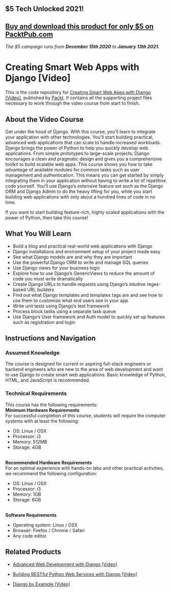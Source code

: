## $5 Tech Unlocked 2021!
[Buy and download this product for only $5 on PacktPub.com](https://www.packtpub.com/)
-----
*The $5 campaign         runs from __December 15th 2020__ to __January 13th 2021.__*

# Creating Smart Web Apps with Django [Video]
This is the code repository for [Creating Smart Web Apps with Django [Video]](https://www.packtpub.com/application-development/creating-smart-web-apps-django-video?utm_source=github&utm_medium=repository&utm_campaign=9781788830157), published by [Packt](https://www.packtpub.com/?utm_source=github). It contains all the supporting project files necessary to work through the video course from start to finish.
## About the Video Course

Get under the hood of Django. With this course, you’ll learn to integrate your application with other technologies. You’ll start building practical, advanced web applications that can scale to handle increased workloads. Django brings the power of Python to help you quickly develop web applications. From simple prototypes to large-scale projects, Django encourages a clean and pragmatic design and gives you a comprehensive toolkit to build scalable web apps. This course shows you how to take advantage of available modules for common tasks such as user management and authentication. This means you can get started by simply integrating them in your application without having to write a lot of repetitive code yourself. You’ll use Django’s extensive feature set such as the Django ORM and Django Admin to do the heavy lifting for you, while you start building web applications with only about a hundred lines of code in no time.

If you want to start building feature-rich, highly scaled applications with the power of Python, then take this course!

<H2>What You Will Learn</H2>
<DIV class=book-info-will-learn-text>
<UL>
<LI>Build a blog and practical real-world web applications with Django
<LI>Django installations and environment setup of your project made easy
<LI>See what Django models are and why they are important
<LI>Use the powerful Django ORM to write and manage SQL queries
<LI>Use Django views for your business logic
<LI>Explore how to use Django’s GenericViews to reduce the amount of code you must write dramatically
<LI>Create Django URLs to handle requests using Django’s intuitive regex-based URL builders
<LI>Find out what Django templates and templates tags are and see how to use them to customize what end users see in your app
<LI>Write unit tests using Django’s test framework
<LI>Process block tasks using a separate task queue
<LI>Use Django’s User framework and Auth model to quickly set up features such as registration and login </LI></UL></DIV>

## Instructions and Navigation
### Assumed Knowledge
The course is designed for current or aspiring full-stack engineers or backend engineers who are new to the area of web development and want to use Django to create smart web applications. Basic knowledge of Python, HTML, and JavaScript is recommended.
### Technical Requirements

This course has the following requirements:<br/>
<b>Minimum Hardware Requirements</b><br>
For successful completion of this course, students will require the computer systems with at least the following:<ul><li>OS: Linux / OSX</li><li>Processor: i3</li><li>Memory: 512MB</li><li>Storage: 4GB</li></ul><br><b>Recommended Hardware Requirements</b><br>For an optimal experience with hands-on labs and other practical activities, we recommend the following configuration:<ul><li>OS: Linux / OSX</li><li>Processor: i3</li><li>Memory: 1GB</li><li>Storage: 6GB</li></ul><br>
<b>Software Requirements</b><br><ul><li>Operating system: Linux / OSX </li><li>Browser: Firefox / Chrome / Safari</li><li>Any code editor.</li></ul>



## Related Products
* [Advanced Web Development with Django [Video]](https://www.packtpub.com/web-development/advanced-web-development-django-video?utm_source=github&utm_medium=repository&utm_campaign=9781788628587)

* [Building RESTful Python Web Services with Django [Video]](https://www.packtpub.com/application-development/building-restful-python-web-services-django-video?utm_source=github&utm_medium=repository&utm_campaign=9781788620154)

* [Django by Example [Video]](https://www.packtpub.com/application-development/django-example-video?utm_source=github&utm_medium=repository&utm_campaign=9781787283664)
